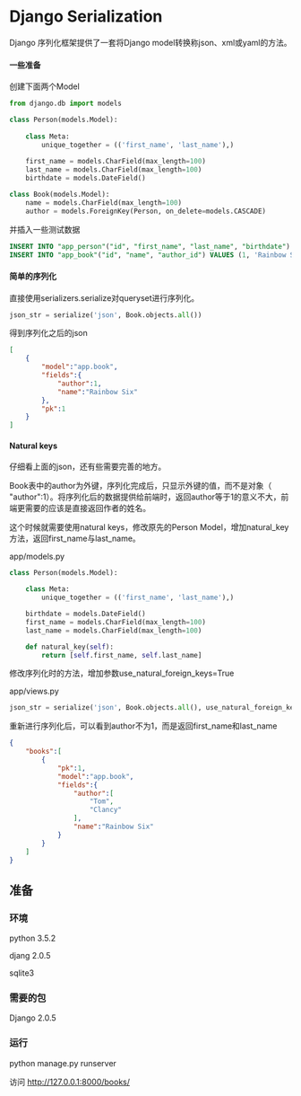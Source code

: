 # Django Serialization

Django 序列化框架提供了一套将Django model转换称json、xml或yaml的方法。

#### 一些准备

创建下面两个Model

```python
from django.db import models

class Person(models.Model):
    
    class Meta:
        unique_together = (('first_name', 'last_name'),)
        
    first_name = models.CharField(max_length=100)
    last_name = models.CharField(max_length=100)
    birthdate = models.DateField()

class Book(models.Model):
    name = models.CharField(max_length=100)
    author = models.ForeignKey(Person, on_delete=models.CASCADE)
```

并插入一些测试数据

```sql
INSERT INTO "app_person"("id", "first_name", "last_name", "birthdate") VALUES ('1', 'Tom', 'Clancy', '1947/04/12');
INSERT INTO "app_book"("id", "name", "author_id") VALUES (1, 'Rainbow Six', 1);
```

#### 简单的序列化

直接使用serializers.serialize对queryset进行序列化。

```python
json_str = serialize('json', Book.objects.all())
```

得到序列化之后的json

```json
[
    {
        "model":"app.book",
        "fields":{
            "author":1,
            "name":"Rainbow Six"
        },
        "pk":1
    }
]
```

#### Natural keys

仔细看上面的json，还有些需要完善的地方。

Book表中的author为外键，序列化完成后，只显示外键的值，而不是对象（ "author":1）。将序列化后的数据提供给前端时，返回author等于1的意义不大，前端更需要的应该是直接返回作者的姓名。

这个时候就需要使用natural keys，修改原先的Person Model，增加natural_key方法，返回first_name与last_name。

app/models.py

```python
class Person(models.Model):

    class Meta:
        unique_together = (('first_name', 'last_name'),)

    birthdate = models.DateField()
    first_name = models.CharField(max_length=100)
    last_name = models.CharField(max_length=100)

    def natural_key(self):
        return [self.first_name, self.last_name]
```

修改序列化时的方法，增加参数use_natural_foreign_keys=True

app/views.py

```python
json_str = serialize('json', Book.objects.all(), use_natural_foreign_keys=True)
```

重新进行序列化后，可以看到author不为1，而是返回first_name和last_name

```json
{
    "books":[
        {
            "pk":1,
            "model":"app.book",
            "fields":{
                "author":[
                    "Tom",
                    "Clancy"
                ],
                "name":"Rainbow Six"
            }
        }
    ]
}
```



## 准备

### 环境

python 3.5.2

djang 2.0.5

sqlite3

### 需要的包

Django 2.0.5

### 运行

python manage.py runserver

访问 http://127.0.0.1:8000/books/